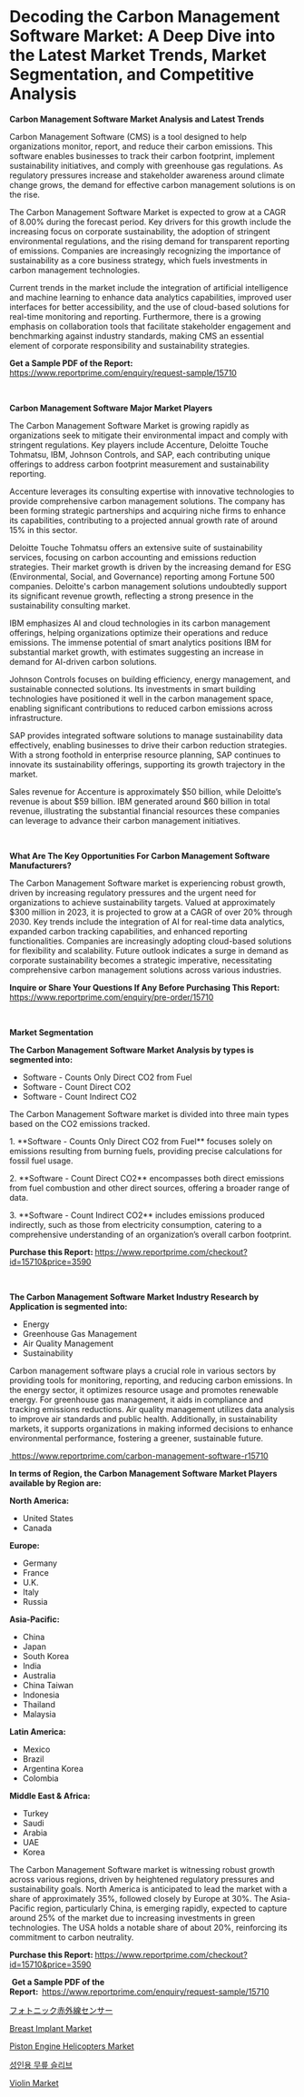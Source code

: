 <p><h1>Decoding the Carbon Management Software Market: A Deep Dive into the Latest Market Trends, Market Segmentation, and Competitive Analysis</h1></p><p><strong>Carbon Management Software Market Analysis and Latest Trends</strong></p>
<p><p>Carbon Management Software (CMS) is a tool designed to help organizations monitor, report, and reduce their carbon emissions. This software enables businesses to track their carbon footprint, implement sustainability initiatives, and comply with greenhouse gas regulations. As regulatory pressures increase and stakeholder awareness around climate change grows, the demand for effective carbon management solutions is on the rise.</p><p>The Carbon Management Software Market is expected to grow at a CAGR of 8.00% during the forecast period. Key drivers for this growth include the increasing focus on corporate sustainability, the adoption of stringent environmental regulations, and the rising demand for transparent reporting of emissions. Companies are increasingly recognizing the importance of sustainability as a core business strategy, which fuels investments in carbon management technologies.</p><p>Current trends in the market include the integration of artificial intelligence and machine learning to enhance data analytics capabilities, improved user interfaces for better accessibility, and the use of cloud-based solutions for real-time monitoring and reporting. Furthermore, there is a growing emphasis on collaboration tools that facilitate stakeholder engagement and benchmarking against industry standards, making CMS an essential element of corporate responsibility and sustainability strategies.</p></p>
<p><strong>Get a Sample PDF of the Report:&nbsp;</strong> <a href="https://www.reportprime.com/enquiry/request-sample/15710">https://www.reportprime.com/enquiry/request-sample/15710</a></p>
<p>&nbsp;</p>
<p><strong>Carbon Management Software Major Market Players</strong></p>
<p><p>The Carbon Management Software Market is growing rapidly as organizations seek to mitigate their environmental impact and comply with stringent regulations. Key players include Accenture, Deloitte Touche Tohmatsu, IBM, Johnson Controls, and SAP, each contributing unique offerings to address carbon footprint measurement and sustainability reporting.</p><p>Accenture leverages its consulting expertise with innovative technologies to provide comprehensive carbon management solutions. The company has been forming strategic partnerships and acquiring niche firms to enhance its capabilities, contributing to a projected annual growth rate of around 15% in this sector.</p><p>Deloitte Touche Tohmatsu offers an extensive suite of sustainability services, focusing on carbon accounting and emissions reduction strategies. Their market growth is driven by the increasing demand for ESG (Environmental, Social, and Governance) reporting among Fortune 500 companies. Deloitte's carbon management solutions undoubtedly support its significant revenue growth, reflecting a strong presence in the sustainability consulting market.</p><p>IBM emphasizes AI and cloud technologies in its carbon management offerings, helping organizations optimize their operations and reduce emissions. The immense potential of smart analytics positions IBM for substantial market growth, with estimates suggesting an increase in demand for AI-driven carbon solutions.</p><p>Johnson Controls focuses on building efficiency, energy management, and sustainable connected solutions. Its investments in smart building technologies have positioned it well in the carbon management space, enabling significant contributions to reduced carbon emissions across infrastructure.</p><p>SAP provides integrated software solutions to manage sustainability data effectively, enabling businesses to drive their carbon reduction strategies. With a strong foothold in enterprise resource planning, SAP continues to innovate its sustainability offerings, supporting its growth trajectory in the market.</p><p>Sales revenue for Accenture is approximately $50 billion, while Deloitte’s revenue is about $59 billion. IBM generated around $60 billion in total revenue, illustrating the substantial financial resources these companies can leverage to advance their carbon management initiatives.</p></p>
<p>&nbsp;</p>
<p><strong>What Are The Key Opportunities For Carbon Management Software Manufacturers?</strong></p>
<p><p>The Carbon Management Software market is experiencing robust growth, driven by increasing regulatory pressures and the urgent need for organizations to achieve sustainability targets. Valued at approximately $300 million in 2023, it is projected to grow at a CAGR of over 20% through 2030. Key trends include the integration of AI for real-time data analytics, expanded carbon tracking capabilities, and enhanced reporting functionalities. Companies are increasingly adopting cloud-based solutions for flexibility and scalability. Future outlook indicates a surge in demand as corporate sustainability becomes a strategic imperative, necessitating comprehensive carbon management solutions across various industries.</p></p>
<p><strong>Inquire or Share Your Questions If Any Before Purchasing This Report:</strong> <a href="https://www.reportprime.com/enquiry/pre-order/15710">https://www.reportprime.com/enquiry/pre-order/15710</a></p>
<p>&nbsp;</p>
<p><strong>Market Segmentation</strong></p>
<p><strong>The Carbon Management Software Market Analysis by types is segmented into:</strong></p>
<p><ul><li>Software - Counts Only Direct CO2 from Fuel</li><li>Software - Count Direct CO2</li><li>Software - Count Indirect CO2</li></ul></p>
<p><p>The Carbon Management Software market is divided into three main types based on the CO2 emissions tracked. </p><p>1. **Software - Counts Only Direct CO2 from Fuel** focuses solely on emissions resulting from burning fuels, providing precise calculations for fossil fuel usage.</p><p>  </p><p>2. **Software - Count Direct CO2** encompasses both direct emissions from fuel combustion and other direct sources, offering a broader range of data.</p><p>3. **Software - Count Indirect CO2** includes emissions produced indirectly, such as those from electricity consumption, catering to a comprehensive understanding of an organization’s overall carbon footprint.</p></p>
<p><strong>Purchase this Report:&nbsp;</strong><a href="https://www.reportprime.com/checkout?id=15710&price=3590">https://www.reportprime.com/checkout?id=15710&price=3590</a></p>
<p>&nbsp;</p>
<p><strong>The Carbon Management Software Market Industry Research by Application is segmented into:</strong></p>
<p><ul><li>Energy</li><li>Greenhouse Gas Management</li><li>Air Quality Management</li><li>Sustainability</li></ul></p>
<p><p>Carbon management software plays a crucial role in various sectors by providing tools for monitoring, reporting, and reducing carbon emissions. In the energy sector, it optimizes resource usage and promotes renewable energy. For greenhouse gas management, it aids in compliance and tracking emissions reductions. Air quality management utilizes data analysis to improve air standards and public health. Additionally, in sustainability markets, it supports organizations in making informed decisions to enhance environmental performance, fostering a greener, sustainable future.</p></p>
<p><a href="https://www.reportprime.com/carbon-management-software-r15710">&nbsp;https://www.reportprime.com/carbon-management-software-r15710</a></p>
<p><strong>In terms of Region, the Carbon Management Software Market Players available by Region are:</strong></p>
<p>
    <p> <strong> North America: </strong>
        <ul>
            <li>United States</li>
            <li>Canada</li>
        </ul>
        </p> 
    <p> <strong> Europe: </strong>
        <ul>
            <li>Germany</li>
            <li>France</li>
            <li>U.K.</li>
            <li>Italy</li>
            <li>Russia</li>
        </ul>
        </p> 
    <p> <strong> Asia-Pacific: </strong>
        <ul>
            <li>China</li>
            <li>Japan</li>
            <li>South Korea</li>
            <li>India</li>
            <li>Australia</li>
            <li>China Taiwan</li>
            <li>Indonesia</li>
            <li>Thailand</li>
            <li>Malaysia</li>
        </ul>
        </p> 
    <p> <strong> Latin America: </strong>
        <ul>
            <li>Mexico</li>
            <li>Brazil</li>
            <li>Argentina Korea</li>
            <li>Colombia</li>
        </ul>
        </p> 
    <p> <strong> Middle East & Africa: </strong>
        <ul>
            <li>Turkey</li>
            <li>Saudi</li>
            <li>Arabia</li>
            <li>UAE</li>
            <li>Korea</li>
        </ul>
    </p>
    </p>
<p><p>The Carbon Management Software market is witnessing robust growth across various regions, driven by heightened regulatory pressures and sustainability goals. North America is anticipated to lead the market with a share of approximately 35%, followed closely by Europe at 30%. The Asia-Pacific region, particularly China, is emerging rapidly, expected to capture around 25% of the market due to increasing investments in green technologies. The USA holds a notable share of about 20%, reinforcing its commitment to carbon neutrality.</p></p>
<p><strong>Purchase this Report: </strong><a href="https://www.reportprime.com/checkout?id=15710&price=3590">https://www.reportprime.com/checkout?id=15710&price=3590</a></p>
<p>&nbsp;<strong>Get a Sample PDF of the Report:&nbsp;&nbsp;</strong><a href="https://www.reportprime.com/enquiry/request-sample/15710">https://www.reportprime.com/enquiry/request-sample/15710</a></p>
<p><strong></strong></p>
<p><p><a href="https://medium.com/@fabianhoncescu2022/photonic-infrared-sensors-market-%E3%81%AE%E3%82%B0%E3%83%AD%E3%83%BC%E3%83%90%E3%83%AB%E5%B8%82%E5%A0%B4%E6%A6%82%E8%A6%81%E3%81%AF-%E4%B8%96%E7%95%8C%E3%81%8A%E3%82%88%E3%81%B3%E4%B8%BB%E8%A6%81%E5%B8%82%E5%A0%B4%E3%81%AB%E3%81%8A%E3%81%91%E3%82%8B%E6%A5%AD%E7%95%8C%E3%81%AB%E5%BD%B1%E9%9F%BF%E3%82%92%E4%B8%8E%E3%81%88%E3%82%8B%E4%B8%BB%E8%A6%81%E3%81%AA%E3%83%88%E3%83%AC%E3%83%B3%E3%83%89%E3%81%AB%E3%81%A4%E3%81%84%E3%81%A6-%E7%8B%AC%E8%87%AA%E3%81%AE%E8%A6%96%E7%82%B9%E3%82%92%E6%8F%90%E4%BE%9B%E3%81%97%E3%81%BE%E3%81%99-d65c20ad41ae?postPublishedType=initial">フォトニック赤外線センサー</a></p><p><a href="https://github.com/DianaWilson796/Market-Research-Report-List-1/blob/main/breast-implant-market.md">Breast Implant Market</a></p><p><a href="https://issuu.com/reportprime-2/docs/piston-engine-helicopters-market-si_745365a29bed82">Piston Engine Helicopters Market</a></p><p><a href="https://medium.com/@eiehrdy77/%EC%84%B8%EA%B3%84-adult-knee-sleeve-market-%EC%9D%80-2024%EC%97%90%EC%84%9C-2031%EB%A1%9C-%EC%97%B0%ED%8F%89%EA%B7%A0-%EC%A6%9D%EA%B0%80%EC%9C%A8%EC%9D%84-%EB%B3%B4%EC%9D%BC-%EA%B2%83%EC%9C%BC%EB%A1%9C-%EC%98%88%EC%83%81%EB%90%A9%EB%8B%88%EB%8B%A4-84c6f5ea394a">성인용 무릎 슬리브</a></p><p><a href="https://medium.com/@shawnsmithv6981/in-the-violin-market-the-main-focus-is-on-keeping-costs-low-and-getting-the-most-out-of-bf53e6803842">Violin Market</a></p></p>